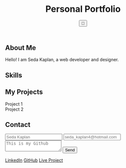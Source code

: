 <!DOCTYPE html>
<html lang="en">
<head>
    <meta charset="UTF-8">
    <meta name="viewport" content="width=device-width, initial-scale=1.0">
    <title>Personal Portfolio</title>
    <link rel="stylesheet" href="styles.css">
    <script defer src="script.js"></script>
</head>
<body>
    <header>
        <h1>Personal Portfolio</h1>
        <button id="dark-mode-toggle">🌙</button>
    </header>
    <section id="about">
        <h2>About Me</h2>
        <p>Hello! I am Seda Kaplan, a web developer and designer.</p>
    </section>
    <section id="skills">
        <h2>Skills</h2>
        <ul id="skill-list"></ul>
    </section>
    <section id="projects">
        <h2>My Projects</h2>
        <div class="project">Project 1</div>
        <div class="project">Project 2</div>
    </section>
    <section id="contact">
        <h2>Contact</h2>
        <form>
            <input type="text" placeholder="Seda Kaplan" required>
            <input type="email" placeholder="seda_kaplan4@hotmail.com" required>
            <textarea placeholder="This is my Github" required></textarea>
            <button type="submit">Send</button>
        </form>
    </section>
    <footer>
        <a href="https://www.linkedin.com/in/seda-kaplan-404529344/" target="_blank">LinkedIn</a>
        <a href="(https://github.com/Seda4)" target="_blank">GitHub</a>
        <a href="https://[your-project-link]" target="_blank">Live Project</a>
    </footer>
</body>
</html>
